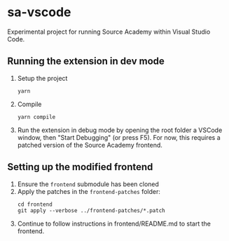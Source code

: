 # sa-vscode

Experimental project for running Source Academy within Visual Studio Code.

## Running the extension in dev mode

1. Setup the project
   ```
   yarn
   ```
1. Compile
   ```
   yarn compile
   ```
1. Run the extension in debug mode by opening the root folder a VSCode window, then "Start Debugging" (or press F5).
   For now, this requires a patched version of the Source Academy frontend.

## Setting up the modified frontend

1. Ensure the `frontend` submodule has been cloned
1. Apply the patches in the `frontend-patches` folder:
   ```
   cd frontend
   git apply --verbose ../frontend-patches/*.patch
   ```
1. Continue to follow instructions in frontend/README.md to start the frontend.
